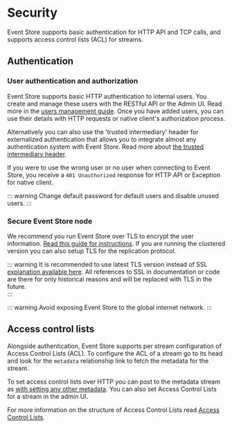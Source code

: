 # Security

Event Store supports basic authentication for HTTP API and TCP calls, and supports access control lists (ACL) for streams.

## Authentication

### User authentication and authorization

Event Store supports basic HTTP authentication to internal users. You create and manage these users with the RESTful API or the Admin UI. Read more in the [users management guide](/v5/server/users.md). Once you have added users, you can use their details with HTTP requests or native client's authorization process.

Alternatively you can also use the 'trusted intermediary' header for externalized authentication that allows you to integrate almost any authentication system with Event Store. Read more about [the trusted intermediary header](/v5/http-api/optional-http-headers/trusted-intermediary.md).

If you were to use the wrong user or no user when connecting to Event Store, you receive a `401 Unauthorized` response for HTTP API or Exception for native client.

::: warning
Change default password for default users and disable unused users. 
:::

### Secure Event Store node

We recommend you run Event Store over TLS to encrypt the user information. [Read this guide for instructions](/v5/server/setting-up-ssl.md). If you are running the clustered version you can also setup TLS for the replication protocol.

::: warning
It is recommended to use latest TLS version instead of SSL [explanation available here](https://en.wikipedia.org/wiki/Transport_Layer_Security#SSL_1.0,_2.0,_and_3.0). All references to SSL in documentation or code are there for only historical reasons and will be replaced with TLS in the future.  
:::

::: warning
Avoid exposing Event Store to the global internet network. 
:::

## Access control lists

Alongside authentication, Event Store supports per stream configuration of Access Control Lists (ACL). To configure the ACL of a stream go to its head and look for the `metadata` relationship link to fetch the metadata for the stream.

To set access control lists over HTTP you can post to the metadata stream as [with setting any other metadata](/v5/http-api/stream-metadata.md). You can also set Access Control Lists for a stream in the admin UI.

For more information on the structure of Access Control Lists read [Access Control Lists](/v5/server/users-and-access-control-lists.md).
